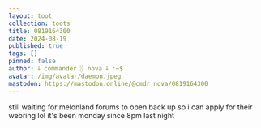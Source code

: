 ```yaml
---
layout: toot
collection: toots
title: 0819164300
date: 2024-08-19
published: true
tags: []
pinned: false
author: ⸸ commander ░ nova ⸸ :~$
avatar: /img/avatar/daemon.jpeg
mastodon: https://mastodon.online/@cmdr_nova/0819164300
---
```


still waiting for melonland forums to open back up so i can apply for their webring lol it's been monday since 8pm last night

